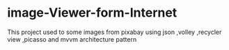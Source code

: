 # image-Viewer-form-Internet
This project used to some images from pixabay using json ,volley ,recycler view ,picasso and mvvm architecture pattern
